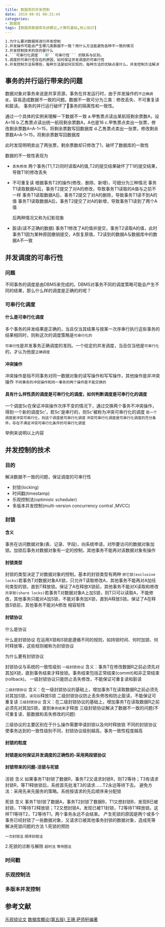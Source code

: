 ```yaml
---
title: 数据库的并发控制
date: 2019-08-01 00:33:44
categories:
- 数据库
tags: [数据库数据库系统概论,计算机基础,核心知识]
---
```


```markdown
1.为什么要对数据库进行并发控制
2.并发操作可能会产生哪几类数据不一致？用什么方法能避免各种不一致的情况
3.并发控制技术的目的是什么
4.```可串行化调度```和```可串行性``` 的联系与区别。
5.调度的可串行性存在的原因，如何保证并发调度的可串行性
6.并发控制方法有哪些，每种方法是如何实现的，每种方法的优缺点是什么，并发控制方法解决了什么问题
```

## 事务的并行运行带来的问题

数据对象对事务来说是共享资源，事务在并发运行时，由于并发操作的```不正确调度```，容易造成数据不一致的问题。数据不一致可分为三类：修改丢失、不可重复读和脏读。
事务的并行运行破坏了事务的隔离性和一致性。

通过一个具体的实例来理解一下数据不一致
a.甲售票点读出某航班剩余票数A，设A=16
b.乙售票点读出统一航班剩余票数A，A也是16
c.甲售票点卖出一张票，修改剩余票数A=A-1=15，将剩余票数写回数据库
d.乙售票点卖出一张票，修改剩余票数A=A-1=15，将剩余票数写回数据库

此时发现明明卖出了两张票，剩余票数却只修改了1，破坏了数据库的一致性

数据的不一致性表现为

* ```丢失修改```
  两个事务(T1,T2)同时读取A的值,T2的提交结果破坏了T1的提交结果，导致T1的修改丢失
  
* 不可重复读
  根据事务T2的操作(修改、删除、新增)，可细分为三种情况
  事务T1读取数据A后，事务T2提交了对A的修改，导致事务T1读取的A值与之前不一样
  事务T1读取数据A后，事务T2提交了对A的删除，导致事务T1读不到A的值
  事务T1读取数据A后，事务T2提交了对A的新增，导致事务T1读到了两个A值

  后两种情况又称为幻影现象

* 脏读(读不正确的数据)
  事务T1修改了A的值并提交，事务T2读取A的值，此时事务T1因为某种原因撤销提交，A恢复原值，T2读到的数据A与数据库中的数据A不一致

## 并发调度的可串行性

### 问题

不同事务的调度是由DBMS来完成的。DBMS对事务不同的调度策略可能会产生不同的结果，那么什么样的调度是正确的的呢？

### 可串行化调度

#### 什么是可串行化调度

多个事务的并发结果是正确的，当且仅当其结果与按某一次序串行执行这些事务的结果相同时，则称这次的调度策略是```可串行化的```

```可串行性```是并发事务正确调度的准则。一个给定的并发调度，当且仅当他是```可串行化```的，才认为他是```正确调度```

#### 冲突操作

冲突操作是指不同事务对同一数据对象的读写操作和写写操作，其他操作是非冲突操作
```不同事务的冲突操作和同一事务的两个操作是不能交换的```

#### 具有什么样性质的调度是可串行化的调度，如何判断调度是可串行化的调度

一个调度Sc在保证冲突操作次序不变的情况下，通过交换两个事务不冲突操作，得到一个新的调度Sc'，若Sc'是串行的，则Sc'被称为冲突可串行化的调度
```若一个调度是冲突可串行化，则这个调度是可串行化调度```
```冲突可串行化调度是可串行化调度的充分条件。存在不满足冲突可串行化条件的可串行化调度```

举例来说明以上内容

## 并发控制的技术

### 目的

解决数据不一致的问题，保证调度的可串行性

* 封锁(locking)
* 时间戳(timestamp)
* 乐观控制法(optimistc scheduler)
* 多版本并发控制(multi-version concurrency contral ,MVCC)

### 封锁

#### 含义

事务在访问数据对象(表、记录、字段)，向系统申请，对所要访问的数据对象加锁。加锁后事务对数据对象有一定的控制，其他事务不能再对该数据对象有操作

#### 封锁类型

封锁的类型决定了对数据对象的控制。基本的封锁类型有两种
```排它锁(exclusive locks)```若事务T对数据对象AX锁，只允许T读取修改A，其他事务不能再对A加任何类型的锁，直到T释放锁。保证了A在释放X锁前，其他事务不能对X读取和修改
```共享锁(share locks)```若事务T对数据对象A上加S锁，则T只可以读取A，不能修改，其他事务只能对A加S锁，不能对事务加X锁，直到A释放S锁。保证了A在释放S锁前，其他事务不能对A修改
相容矩阵

#### 封锁协议

什么是协议

什么是封锁协议
在运用X锁和S锁是遵循不同的规则，如持锁时间、何时加锁、何时释放等，这些规则被称为封锁协议

为什么要有封锁协议

封锁协议与系统的一致性级别
```一级封锁协议```
含义：事务T在修改数据R之前必须先对其加X锁，直到事务结束才释放锁。事务结束包括正常结束(commit)和非正常结束(rollback)。
一级封锁协议只能防止丢失修改，不能保证可重复读和脏读

```二级封锁协议```
含义：在一级封锁协议的基础上，增加事务T在读取数据R之前必须先对其加S锁，```读完后```释放S锁
二级封锁协议防止丢失修改和防止脏读，不能保证可重复读
```三级封锁协议```
含义：在二级封锁协议的基础上，增加事务T在读取数据R之前必须先对其加S锁，直到```事务结束```才释放
三级封锁协议解决了数据不一致的问题(不可重复读、脏数据和丢失修改的问题)

三级协议的主要区别在于什么操作需要申请封锁以及何时释放锁
不同的封锁协议使事务达到的一致性级别不同，封锁协议级别越高，事务一致性程度越高

#### 封锁的粒度


#### 封锁是如何保证并发调度的正确性的-采用两段锁协议



#### 封锁带来的问题-活锁与死锁

活锁
含义
如果事务T1封锁了数据R，事务T2又请求封锁R，则T2等待；T3有请求封锁R，等T1释放锁后，系统首先批准T3的请求......T2永远等待下去。
避免方法：采用先来先服务的策略。系统按请求的先后顺序来分配锁

死锁
含义
事务T1封锁了数据A，事务T2封锁了数据B，T1又想封锁B，发现B已被封锁，T1等待T2释放锁；T2又想封锁A，发现已被T1封锁，T2等待T1释放锁。这样T1等待T2，T2等待T1，两个事务永远不会结束。
产生死锁的原因是两个或多个事务已经封锁了一些数据对象，又请求已被其他事务封锁的数据对象，造成死等
解决死锁问题的方法
1.死锁的预防

```一次封锁法```
```顺序封锁法```

2.死锁的诊断与解除
```超时法```
```等待图法```


### 时间戳

### 乐观控制法

### 多版本并发控制

## 参考文献

[乐观锁论文](https://www.eecs.harvard.edu/~htk/publication/1981-tods-kung-robinson.pdf)
[数据库概论(第五版) 王珊 萨师轩编著](null)
